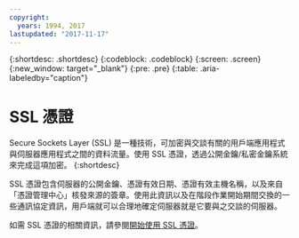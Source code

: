```yaml
---
copyright:
  years: 1994, 2017
lastupdated: "2017-11-17"
---
```


{:shortdesc: .shortdesc}
{:codeblock: .codeblock}
{:screen: .screen}
{:new_window: target="_blank"}
{:pre: .pre}
{:table: .aria-labeledby="caption"}

# SSL 憑證
Secure Sockets Layer (SSL) 是一種技術，可加密與交談有關的用戶端應用程式與伺服器應用程式之間的資料流量。使用 SSL 憑證，透過公開金鑰/私密金鑰系統來完成這項加密。
{:shortdesc}

SSL 憑證包含伺服器的公開金鑰、憑證有效日期、憑證有效主機名稱，以及來自「憑證管理中心」核發來源的簽章。使用此資訊以及在階段作業開始期間交換的一些通訊協定資訊，用戶端就可以合理地確定伺服器就是它要與之交談的伺服器。

如需 SSL 憑證的相關資訊，請參閱[開始使用 SSL 憑證](/docs/infrastructure/ssl-certificates/index.html)。
